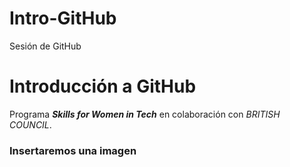 # Intro-GitHub


 Sesión de GitHub

# Introducción a GitHub

Programa _**Skills for Women in Tech**_ en colaboración con *BRITISH COUNCIL*.

### Insertaremos una imagen